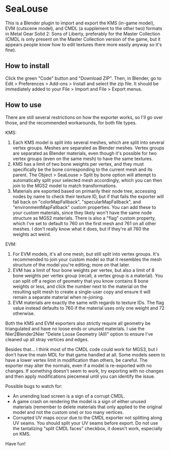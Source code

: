 # SeaLouse
This is a Blender plugin to import and export the KMS (in-game model), EVM (cutscene model), and CMDL (a supplement to the other two) formats in Metal Gear Solid 2: Sons of Liberty, preferably for the Master Collection (CMDL is only present on the Master Collection version of the game, but it appears people know how to edit textures there more easily anyway so it's fine).

## How to install
Click the green "Code" button and "Download ZIP". Then, in Blender, go to Edit > Preferences > Add-ons > Install and select the zip file. It should be immediately added to your File > Import and File > Export menus.

## How to use
There are still several restrictions on how the exporter works, so I'll go over those, and the recommended workarounds, for both file types.

KMS:
1. Each KMS model is split into several meshes, which are split into several vertex groups. Meshes are separated as Blender meshes. Vertex groups are separated as Blender materials, even though it's possible for two vertex groups (even on the same mesh) to have the same textures. 
2. KMS has a limit of two bone weights per vertex, and they must specifically be the bone corresponding to the current mesh and its parent. The Object > SeaLouse > Split by bone option will attempt to automatically split your selected mesh accordingly, which you can then join to the MGS2 model to match transformations.
3. Materials are exported based on primarily their node tree, accessing nodes by name to check their texture ID, but if that fails the exporter will fall back on "colorMapFallback", "specularMapFallback", and "environmentMapFallback" custom properties. You can add these to your custom materials, since they likely won't have the same node structure as MGS2 materials. There is also a "flag" custom property, which I've set to default to 760 on the first mesh and 761 on all other meshes. I don't really know what it does, but if they're all 760 the weights act weird.

EVM:
1. For EVM models, it's all one mesh, but still split into vertex groups. It's recommended to join your custom model so that it resembles the mesh structure of the model you're editing; more on that later.
2. EVM has a limit of four bone weights per vertex, but also a limit of 8 bone weights per vertex group (recall, a vertex group is a material). You can split off a region of geometry that you know contains 8 bone weights or less, and click the number next to the material on the resulting split mesh to create a single-user copy and ensure it will remain a separate material when re-joining.
3. EVM materials are exactly the same with regards to texture IDs. The flag value instead defaults to 760 if the material uses only one weight and 72 otherwise.

Both the KMS and EVM exporters also strictly require all geometry be triangulated and have no loose ends or unused materials. I use the Nier2Blender2Nier "Delete Loose Geometry (All)" option to ensure I've cleaned up all stray vertices and edges.

Besides that... I think most of the CMDL code could work for MGS3, but I don't have the main MDL for that game handled at all. Some models seem to have a lower vertex limit in modification than others, be careful. The exporter may alter the normals, even if a model is re-exported with no changes. If something doesn't seem to work, try exporting with no changes and then apply modifications piecemeal until you can identify the issue.

Possible bugs to watch for:
- An unending load screen is a sign of a corrupt CMDL.
- A game crash on rendering the model is a sign of either unused materials (remember to delete materials that only applied to the original model and not the custom one) or too many vertices.
- Corrupted UV maps occur due to the CMDL exporter not splitting along UV seams. You should split your UV seams before export. Do not use the tantalizing "split CMDL faces" checkbox, it doesn't work, especially on KMS.

Have fun!
